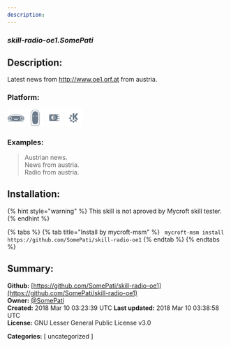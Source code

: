 ```yaml
---
description: 
---
```


### _skill-radio-oe1.SomePati_  
## Description:  
Latest news from http://www.oe1.orf.at from austria.  
  
  
### Platform:  
 ![Mark I](../.gitbook/assets/mark-1-icon.png)  ![Mark II](../.gitbook/assets/mark-2-icon.png)  ![Picroft](../.gitbook/assets/picroft-icon.png)  ![plasmoid](../.gitbook/assets/kde.png)   
### Examples:  
> Austrian news.  
> News from austria.  
> Radio from austria.  
  
## Installation:  
{% hint style="warning" %}
This skill is not aproved by Mycroft skill tester.
{% endhint %}
    
{% tabs %}
{% tab title="Install by mycroft-msm" %}
``` mycroft-msm install https://github.com/SomePati/skill-radio-oe1```
{% endtab %}
  {% endtabs %}
    
## Summary:  
**Github:** [https://github.com/SomePati/skill-radio-oe1](https://github.com/SomePati/skill-radio-oe1)  
**Owner:** [@SomePati](https://github.com/SomePati)  
**Created:** 2018 Mar 10 03:23:39 UTC  **Last updated:** 2018 Mar 10 03:38:58 UTC  
**License:** GNU Lesser General Public License v3.0  
  
**Categories:** [ uncategorized ]   
